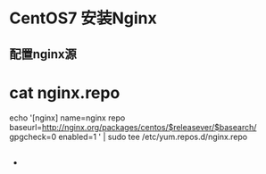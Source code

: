 # CentOS7 安装Nginx

## 配置nginx源

# cat nginx.repo 

echo '[nginx]
name=nginx repo
baseurl=http://nginx.org/packages/centos/$releasever/$basearch/
gpgcheck=0
enabled=1
' | sudo tee /etc/yum.repos.d/nginx.repo


##

- 
